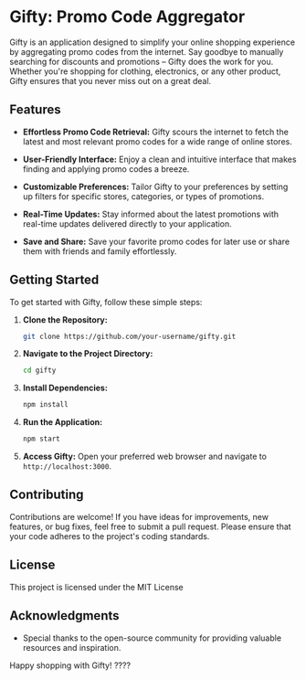 
# Gifty: Promo Code Aggregator

Gifty is an application designed to simplify your online shopping experience by aggregating promo codes from the internet. Say goodbye to manually searching for discounts and promotions – Gifty does the work for you. Whether you're shopping for clothing, electronics, or any other product, Gifty ensures that you never miss out on a great deal.

## Features

- **Effortless Promo Code Retrieval:** Gifty scours the internet to fetch the latest and most relevant promo codes for a wide range of online stores.

- **User-Friendly Interface:** Enjoy a clean and intuitive interface that makes finding and applying promo codes a breeze.

- **Customizable Preferences:** Tailor Gifty to your preferences by setting up filters for specific stores, categories, or types of promotions.

- **Real-Time Updates:** Stay informed about the latest promotions with real-time updates delivered directly to your application.

- **Save and Share:** Save your favorite promo codes for later use or share them with friends and family effortlessly.

## Getting Started

To get started with Gifty, follow these simple steps:

1. **Clone the Repository:**
   ```bash
   git clone https://github.com/your-username/gifty.git
2.  **Navigate to the Project Directory:**
    
    ```bash
    cd gifty 
3.  **Install Dependencies:**
    
    ```bash    
    npm install 
4.  **Run the Application:**
    
    ```bash    
    npm start    
5.  **Access Gifty:** Open your preferred web browser and navigate to `http://localhost:3000`.
    

## Contributing

Contributions are welcome! If you have ideas for improvements, new features, or bug fixes, feel free to submit a pull request. Please ensure that your code adheres to the project's coding standards.

## License

This project is licensed under the MIT License

## Acknowledgments

-   Special thanks to the open-source community for providing valuable resources and inspiration.

Happy shopping with Gifty! ????
